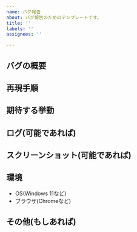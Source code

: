 ```yaml
---
name: バグ報告
about: バグ報告のためのテンプレートです。
title: ''
labels: ''
assignees: ''

---
```


## バグの概要

## 再現手順

## 期待する挙動

## ログ(可能であれば)

## スクリーンショット(可能であれば)

## 環境
* OS(Windows 11など)
* ブラウザ(Chromeなど)

## その他(もしあれば)
